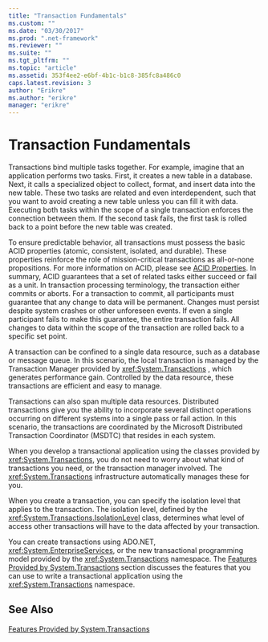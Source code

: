 ```yaml
---
title: "Transaction Fundamentals"
ms.custom: ""
ms.date: "03/30/2017"
ms.prod: ".net-framework"
ms.reviewer: ""
ms.suite: ""
ms.tgt_pltfrm: ""
ms.topic: "article"
ms.assetid: 353f4ee2-e6bf-4b1c-b1c8-385fc8a486c0
caps.latest.revision: 3
author: "Erikre"
ms.author: "erikre"
manager: "erikre"
---
```

# Transaction Fundamentals
Transactions bind multiple tasks together. For example, imagine that an application performs two tasks. First, it creates a new table in a database. Next, it calls a specialized object to collect, format, and insert data into the new table. These two tasks are related and even interdependent, such that you want to avoid creating a new table unless you can fill it with data. Executing both tasks within the scope of a single transaction enforces the connection between them. If the second task fails, the first task is rolled back to a point before the new table was created.  
  
 To ensure predictable behavior, all transactions must possess the basic ACID properties (atomic, consistent, isolated, and durable). These properties reinforce the role of mission-critical transactions as all-or-none propositions. For more information on ACID, please see [ACID Properties](http://go.microsoft.com/fwlink/?LinkId=98791). In summary, ACID guarantees that a set of related tasks either succeed or fail as a unit. In transaction processing terminology, the transaction either commits or aborts. For a transaction to commit, all participants must guarantee that any change to data will be permanent. Changes must persist despite system crashes or other unforeseen events. If even a single participant fails to make this guarantee, the entire transaction fails. All changes to data within the scope of the transaction are rolled back to a specific set point.  
  
 A transaction can be confined to a single data resource, such as a database or message queue. In this scenario, the local transaction is managed by the Transaction Manager provided by <xref:System.Transactions> , which generates performance gain. Controlled by the data resource, these transactions are efficient and easy to manage.  
  
 Transactions can also span multiple data resources. Distributed transactions give you the ability to incorporate several distinct operations occurring on different systems into a single pass or fail action. In this scenario, the transactions are coordinated by the Microsoft Distributed Transaction Coordinator (MSDTC) that resides in each system.  
  
 When you develop a transactional application using the classes provided by <xref:System.Transactions>, you do not need to worry about what kind of transactions you need, or the transaction manager involved. The <xref:System.Transactions> infrastructure automatically manages these for you.  
  
 When you create a transaction, you can specify the isolation level that applies to the transaction. The isolation level, defined by the <xref:System.Transactions.IsolationLevel> class, determines what level of access other transactions will have to the data affected by your transaction.  
  
 You can create transactions using ADO.NET, <xref:System.EnterpriseServices>, or the new transactional programming model provided by the <xref:System.Transactions> namespace. The [Features Provided by System.Transactions](../../../../docs/framework/data/transactions/features-provided-by-system-transactions.md) section discusses the features that you can use to write a transactional application using the <xref:System.Transactions> namespace.  
  
## See Also  
 [Features Provided by System.Transactions](../../../../docs/framework/data/transactions/features-provided-by-system-transactions.md)
